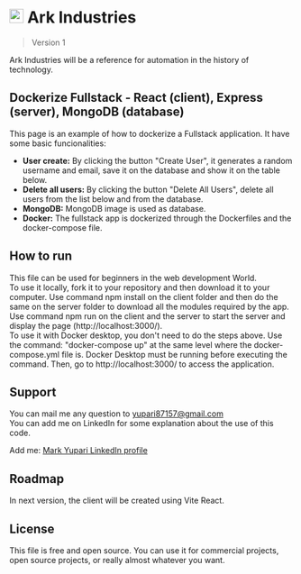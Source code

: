 <h1><img src="./favicon2.ico" alt="personal logo" width=25> Ark Industries</h1>

> Version 1

Ark Industries will be a reference for automation in the history of technology.

## Dockerize Fullstack - React (client), Express (server), MongoDB (database)

This page is an example of how to dockerize a Fullstack application. It have some basic funcionalities:

<ul>
  <li><strong>User create:</strong> By clicking the button "Create User", it generates a random username and email, save it on the database and show it on the table below.</li>
  <li><strong>Delete all users:</strong> By clicking the button "Delete All Users", delete all users from the list below and from the database.</li>
  <li><strong>MongoDB:</strong> MongoDB image is used as database.</li>
  <li><strong>Docker:</strong> The fullstack app is dockerized through the Dockerfiles and the docker-compose file.</li>
</ul>

## How to run

This file can be used for beginners in the web development World.  
To use it locally, fork it to your repository and then download it to your computer. Use command npm install on the client folder and then do the same on the server folder to download all the modules required by the app. Use command npm run on the client and the server to start the server and display the page (http://localhost:3000/).  
To use it with Docker desktop, you don't need to do the steps above. Use the command: "docker-compose up" at the same level where the docker-compose.yml file is. Docker Desktop must be running before executing the command. Then, go to http://localhost:3000/ to access the application.

## Support

You can mail me any question to yupari87157@gmail.com  
You can add me on LinkedIn for some explanation about the use of this code.

<p>Add me: <a href="https://www.linkedin.com/in/markyupariruiz/" target="_blank">Mark Yupari LinkedIn profile</a></p>

## Roadmap

In next version, the client will be created using Vite React.

## License

This file is free and open source. You can use it for commercial projects, open source projects, or really almost whatever you want.
